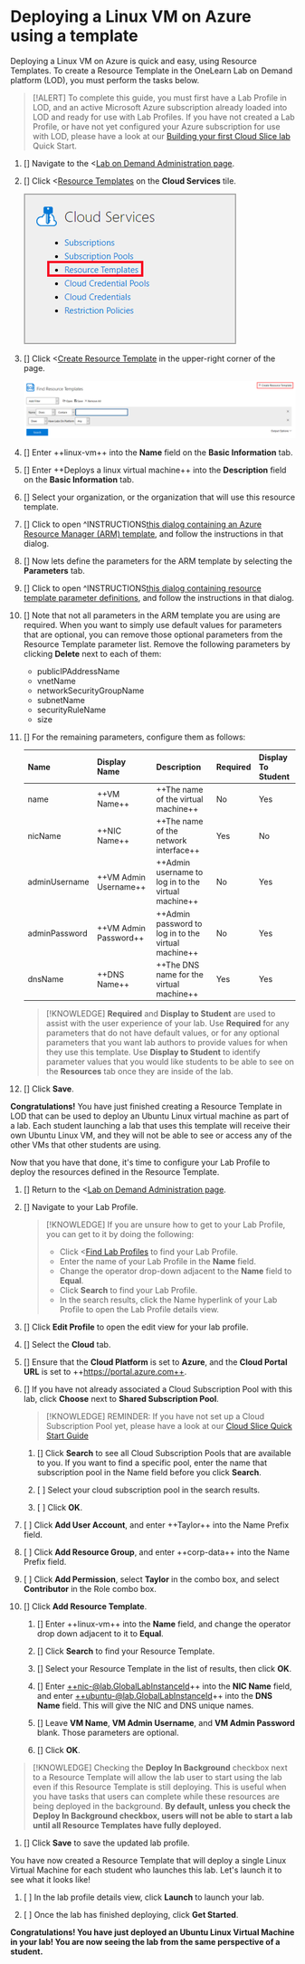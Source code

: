 # Deploying a Linux VM on Azure using a template

Deploying a Linux VM on Azure is quick and easy, using Resource Templates. To create a Resource Template in the OneLearn Lab on Demand platform (LOD), you must perform the tasks below.

> [!ALERT] To complete this guide, you must first have a Lab Profile in LOD, and an active Microsoft Azure subscription already loaded into LOD and ready for use with Lab Profiles. If you have not created a Lab Profile, or have not yet configured your Azure subscription for use with LOD, please have a look at our [Building your first Cloud Slice lab](../../../../lod-home.md/#building-your-first-cloud-slice-lab) Quick Start.

1. [] Navigate to the <[Lab on Demand Administration page](/Admin).

1. [] Click <[Resource Templates](/CloudTemplate) on the **Cloud Services** tile.

    ![Resource Templates](../cloud-slice/images/lod-open-cloud-resource-templates.png)

1. [] Click <[Create Resource Template](/CloudTemplate/Create) in the upper-right corner of the page.

    ![Create Resource Template](../cloud-slice/images/lod-create-cloud-resource-template.png)

1. [] Enter ++linux-vm++ into the **Name** field on the **Basic Information** tab.

1. [] Enter ++Deploys a linux virtual machine++ into the **Description** field on the **Basic Information** tab.

1. [] Select your organization, or the organization that will use this resource template.

1. [] Click to open ^INSTRUCTIONS[this dialog containing an Azure Resource Manager (ARM) template](sample-resource-template.md), and follow the instructions in that dialog.

1. [] Now lets define the parameters for the ARM template by selecting the **Parameters** tab.

1. [] Click to open ^INSTRUCTIONS[this dialog containing resource template parameter definitions](parameters-example.md), and follow the instructions in that dialog.

1. [] Note that not all parameters in the ARM template you are using are required. When you want to simply use default values for parameters that are optional, you can remove those optional parameters from the Resource Template parameter list. Remove the following parameters by clicking **Delete** next to each of them:

    - publicIPAddressName
    - vnetName
    - networkSecurityGroupName
    - subnetName
    - securityRuleName
    - size

1. [] For the remaining parameters, configure them as follows: 

    |Name|Display Name|Description|Required|Display To Student|
    |--|--|--|--|--|
    |name|++VM Name++|++The name of the virtual machine++|No|Yes|
    |nicName|++NIC Name++|++The name of the network interface++|Yes|No|
    |adminUsername|++VM Admin Username++|++Admin username to log in to the virtual machine++|No|Yes|
    |adminPassword|++VM Admin Password++|++Admin password to log in to the virtual machine++|No|Yes|
    |dnsName|++DNS Name++|++The DNS name for the virtual machine++|Yes|Yes|

    > [!KNOWLEDGE] **Required** and **Display to Student** are used to assist with the user experience of your lab. Use **Required** for any parameters that do not have default values, or for any optional parameters that you want lab authors to provide values for when they use this template. Use **Display to Student** to identify parameter values that you would like students to be able to see on the **Resources** tab once they are inside of the lab.

1. [] Click **Save**.

**Congratulations!** You have just finished creating a Resource Template in LOD that can be used to deploy an Ubuntu Linux virtual machine as part of a lab. Each student launching a lab that uses this template will receive their own Ubuntu Linux VM, and they will not be able to see or access any of the other VMs that other students are using.

Now that you have that done, it's time to configure your Lab Profile to deploy the resources defined in the Resource Template.

1. [] Return to the <[Lab on Demand Administration page](/Admin).

1. [] Navigate to your Lab Profile.

    > [!KNOWLEDGE] If you are unsure how to get to your Lab Profile, you can get to it by doing the following:
    > - Click <[Find Lab Profiles](/LabProfile) to find your Lab Profile. 
    > - Enter the name of your Lab Profile in the **Name** field.
    > - Change the operator drop-down adjacent to the **Name** field to **Equal**.
    > - Click **Search** to find your Lab Profile. 
    > - In the search results, click the Name hyperlink of your Lab Profile to open the Lab Profile details view.

1. [] Click **Edit Profile** to open the edit view for your lab profile. 

1. [] Select the **Cloud** tab. 

1. [] Ensure that the **Cloud Platform** is set to **Azure**, and the **Cloud Portal URL** is set to ++https://portal.azure.com++.

1. [] If you have not already associated a Cloud Subscription Pool with this lab, click **Choose** next to **Shared Subscription Pool**.

    > [!KNOWLEDGE] REMINDER: If you have not set up a Cloud Subscription Pool yet, please have a look at our [Cloud Slice Quick Start Guide](/lod/quick-starts/cloud-slice/add-subscription-into-lod.md)

    1. [] Click **Search** to see all Cloud Subscription Pools that are available to you. If you want to find a specific pool, enter the name that subscription pool in the Name field before you click **Search**.

    1. [ ] Select your cloud subscription pool in the search results.
    
    1. [ ] Click **OK**.

1. [ ] Click **Add User Account**, and enter ++Taylor++ into the Name Prefix field.

1. [ ] Click **Add Resource Group**, and enter ++corp-data++ into the Name Prefix field.

1. [ ] Click **Add Permission**, select **Taylor** in the combo box, and select **Contributor** in the Role combo box.

1. [] Click **Add Resource Template**.

    1. [] Enter ++linux-vm++ into the **Name** field, and change the operator drop down adjacent to it to **Equal**. 

    1. [] Click **Search** to find your Resource Template.

    1. [] Select your Resource Template in the list of results, then click **OK**.

    1. [] Enter ++nic-@lab.GlobalLabInstanceId++ into the **NIC Name** field, and enter ++ubuntu-@lab.GlobalLabInstanceId++ into the **DNS Name** field. This will give the NIC and DNS unique names.

    1. [] Leave **VM Name**, **VM Admin Username**, and **VM Admin Password** blank. Those parameters are optional.

    1. [] Click **OK**.

> [!KNOWLEDGE] Checking the **Deploy In Background** checkbox next to a Resource Template will allow the lab user to start using the lab even if this Resource Template is still deploying. This is useful when you have tasks that users can complete while these resources are being deployed in the background. **By default, unless you check the Deploy In Background checkbox, users will not be able to start a lab until all Resource Templates have fully deployed.**

1. [] Click **Save** to save the updated lab profile. 

You have now created a Resource Template that will deploy a single Linux Virtual Machine for each student who launches this lab. Let's launch it to see what it looks like!

1. [ ] In the lab profile details view, click **Launch** to launch your lab.

1. [ ] Once the lab has finished deploying, click **Get Started**.

**Congratulations! You have just deployed an Ubuntu Linux Virtual Machine in your lab! You are now seeing the lab from the same perspective of a student.**
